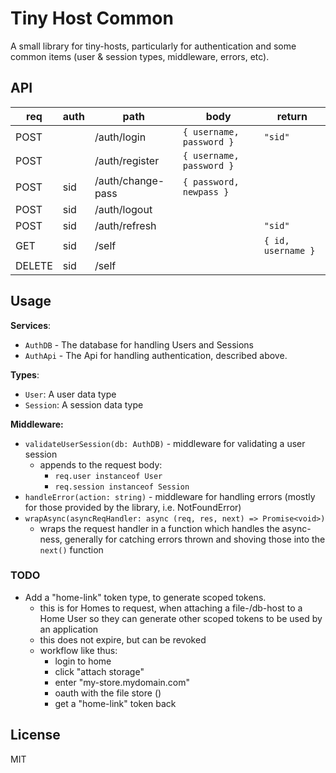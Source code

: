 # Tiny Host Common

A small library for tiny-hosts, particularly for authentication and some common
items (user & session types, middleware, errors, etc).

## API

|req   |auth|path             |body|return |
|------|----|-----------------|----|-------|
|POST  |    |/auth/login      |`{ username, password }`|`"sid"`|
|POST  |    |/auth/register   |`{ username, password }`||
|POST  |sid |/auth/change-pass|`{ password, newpass }` ||
|POST  |sid |/auth/logout     |                        ||
|POST  |sid |/auth/refresh    |                        |`"sid"`|
|GET   |sid |/self            |                        |`{ id, username }`|
|DELETE|sid |/self            |                        ||

## Usage

**Services**:
- `AuthDB` - The database for handling Users and Sessions
- `AuthApi` - The Api for handling authentication, described above.

**Types**:
- `User`: A user data type
- `Session`: A session data type

**Middleware:**

- `validateUserSession(db: AuthDB)` - middleware for validating a user session
  - appends to the request body:
    - `req.user instanceof User`
    - `req.session instanceof Session`
- `handleError(action: string)` - middleware for handling errors
  (mostly for those provided by the library, i.e. NotFoundError)
- `wrapAsync(asyncReqHandler: async (req, res, next) => Promise<void>)`
  - wraps the request handler in a function which handles the async-ness,
  generally for catching errors thrown and shoving those into the `next()`
  function

### TODO

- Add a "home-link" token type, to generate scoped tokens.
  - this is for Homes to request, when attaching a file-/db-host to a Home User
  so they can generate other scoped tokens to be used by an application
  - this does not expire, but can be revoked
  - workflow like thus:
    - login to home
    - click "attach storage"
    - enter "my-store.mydomain.com"
    - oauth with the file store ()
    - get a "home-link" token back

## License

MIT
